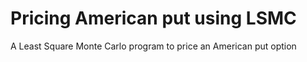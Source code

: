 # Pricing American put using LSMC
A Least Square Monte Carlo program to price an American put option
